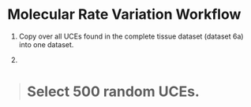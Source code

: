 # Molecular Rate Variation Workflow

1. Copy over all UCEs found in the complete tissue dataset (dataset 6a) into one dataset. 

2. 
> # Select 500 random UCEs. 
> 


